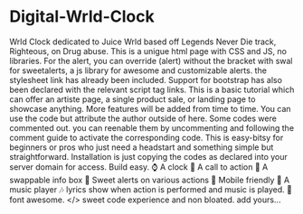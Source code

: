# Digital-Wrld-Clock
Wrld Clock dedicated to Juice Wrld based off Legends Never  Die track, Righteous, on Drug abuse.
This is a unigue html page with CSS and JS, no libraries.
For the alert, you can override (alert) without the bracket with swal for sweetalerts, a js library for awesome and customizable alerts. the stylesheet link has already been included.
Support for bootstrap has also been declared with the relevant script tag links.
This is a basic tutorial which can offer an artiste page, a single product sale, or landing page to showcase anything.
More features will be added from time to time.
You can use the code but attribute the author outside of here.
Some codes were commented out. you can reenable them by uncommenting and following the comment guide to activate the corresponding code.
This is easy-bitsy for beginners or pros who just need a headstart and something simple but straightforward.
Installation is just copying the codes as declared into your server domain for access.
Build easy.
⌚ A clock 
🔘 A call to action 
🧾 A swappable info box 
🧁 Sweet alerts on various actions 
📲 Mobile friendly 
🎵 A music player 
🎶 lyrics show when action is performed and music is played.
🚪 font awesome.
</> sweet code experience and non bloated. 
add yours...

